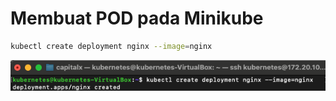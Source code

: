 # Membuat POD pada Minikube 

```sh
kubectl create deployment nginx --image=nginx
``` 

![Deskripsi Gambar](images/create-pod.png)